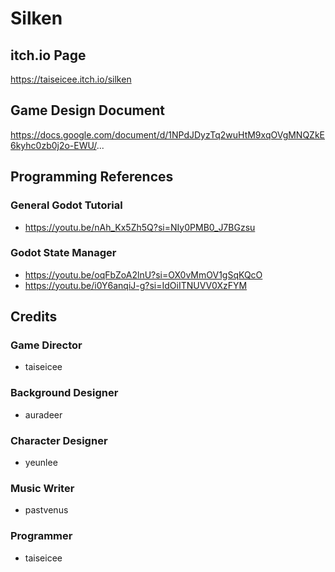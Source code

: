 # Silken

## itch.io Page
https://taiseicee.itch.io/silken

## Game Design Document
https://docs.google.com/document/d/1NPdJDyzTq2wuHtM9xqOVgMNQZkE6kyhc0zb0j2o-EWU/...

## Programming References
### General Godot Tutorial
- https://youtu.be/nAh_Kx5Zh5Q?si=NIy0PMB0_J7BGzsu

### Godot State Manager
- https://youtu.be/oqFbZoA2lnU?si=OX0vMmOV1gSqKQcO
- https://youtu.be/i0Y6anqiJ-g?si=IdOiITNUVV0XzFYM

## Credits
### Game Director
- taiseicee
### Background Designer
- auradeer
### Character Designer
- yeunlee
### Music Writer
- pastvenus
### Programmer
- taiseicee
